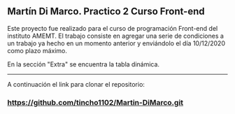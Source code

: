 ## Martín Di Marco. Practico 2 Curso Front-end


Este proyecto fue realizado para el curso de programación Front-end del instituto AMEMT. El trabajo consiste en agregar una serie de condiciones a un trabajo ya hecho en un momento anterior y enviándolo el día 10/12/2020 como plazo máximo. 

En la sección "Extra" se encuentra la tabla dinámica.

***

A continuación el link para clonar el repositorio:

### https://github.com/tincho1102/Martin-DiMarco.git
